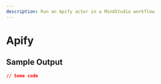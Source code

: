 ```yaml
---
description: Run an Apify actor in a MindStudio workflow
---
```


# Apify

## Sample Output

```json
// Some code
```

